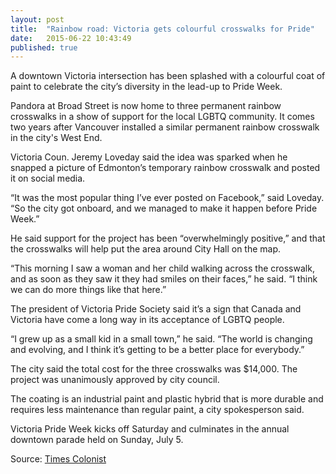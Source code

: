 ```yaml
---
layout: post
title:  "Rainbow road: Victoria gets colourful crosswalks for Pride"
date:   2015-06-22 10:43:49
published: true
---
```


A downtown Victoria intersection has been splashed with a colourful coat of paint to celebrate the city’s diversity in the lead-up to Pride Week.

Pandora at Broad Street is now home to three permanent rainbow crosswalks in a show of support for the local LGBTQ community. It comes two years after Vancouver installed a similar permanent rainbow crosswalk in the city's West End.

Victoria Coun. Jeremy Loveday said the idea was sparked when he snapped a picture of Edmonton’s temporary rainbow crosswalk and posted it on social media.

“It was the most popular thing I’ve ever posted on Facebook,” said Loveday. “So the city got onboard, and we managed to make it happen before Pride Week.”

He said support for the project has been “overwhelmingly positive,” and that the crosswalks will help put the area around City Hall on the map.

“This morning I saw a woman and her child walking across the crosswalk, and as soon as they saw it they had smiles on their faces,” he said. “I think we can do more things like that here.”

The president of Victoria Pride Society said it’s a sign that Canada and Victoria have come a long way in its acceptance of LGBTQ people.

“I grew up as a small kid in a small town,” he said. “The world is changing and evolving, and I think it’s getting to be a better place for everybody.”

The city said the total cost for the three crosswalks was $14,000. The project was unanimously approved by city council.

The coating is an industrial paint and plastic hybrid that is more durable and requires less maintenance than regular paint, a city spokesperson said.

Victoria Pride Week kicks off Saturday and culminates in the annual downtown parade held on Sunday, July 5.

Source: <a href="http://www.timescolonist.com/news/local/task-force-on-housing-affordability-scrap-minimum-apartment-sizes-1.1999383" target="_blank"> Times Colonist</a>